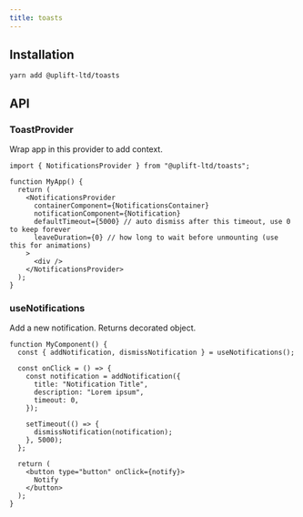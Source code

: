 ```yaml
---
title: toasts
---
```


## Installation

    yarn add @uplift-ltd/toasts

## API

### ToastProvider

Wrap app in this provider to add context.

```tsx
import { NotificationsProvider } from "@uplift-ltd/toasts";

function MyApp() {
  return (
    <NotificationsProvider
      containerComponent={NotificationsContainer}
      notificationComponent={Notification}
      defaultTimeout={5000} // auto dismiss after this timeout, use 0 to keep forever
      leaveDuration={0} // how long to wait before unmounting (use this for animations)
    >
      <div />
    </NotificationsProvider>
  );
}
```

### useNotifications

Add a new notification. Returns decorated object.

```tsx
function MyComponent() {
  const { addNotification, dismissNotification } = useNotifications();

  const onClick = () => {
    const notification = addNotification({
      title: "Notification Title",
      description: "Lorem ipsum",
      timeout: 0,
    });

    setTimeout(() => {
      dismissNotification(notification);
    }, 5000);
  };

  return (
    <button type="button" onClick={notify}>
      Notify
    </button>
  );
}
```
